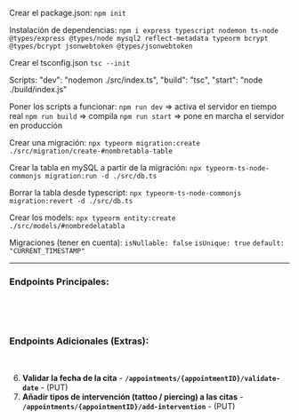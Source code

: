 Crear el package.json:
`npm init`

Instalación de dependencias:
`npm i express typescript nodemon ts-node @types/express @types/node mysql2 reflect-metadata typeorm bcrypt @types/bcrypt jsonwebtoken @types/jsonwebtoken`

Crear el tsconfig.json
`tsc --init`

Scripts:
    "dev": "nodemon ./src/index.ts",
    "build": "tsc",
    "start": "node ./build/index.js"

Poner los scripts a funcionar:
`npm run dev` => activa el servidor en tiempo real
`npm run build` => compila
`npm run start` => pone en marcha el servidor en producción

Crear una migración:
`npx typeorm migration:create ./src/migration/create-#nombretabla-table`

Crear la tabla en mySQL a partir de la migración:
`npx typeorm-ts-node-commonjs migration:run -d ./src/db.ts`

Borrar la tabla desde typescript:
`npx typeorm-ts-node-commonjs migration:revert -d ./src/db.ts`

Crear los models:
`npx typeorm entity:create ./src/models/#nombredelatabla`

Migraciones (tener en cuenta):
`isNullable: false`
`isUnique: true`
`default: "CURRENT_TIMESTAMP"`

-----------------------------------------------------------------------------------------------

### **Endpoints Principales:**
​
<!-- 1. **Registro de usuarios** - **`/register`** - (POST)  -->
<!-- 2. **Login de usuarios** - **`/login`** - (POST) -->
<!-- 3. **Perfil de usuario** - **`/user/profile`** - (GET) -->
<!-- 4. **Modificación de datos del perfil** - **`/user/profile`** - (PUT) -->
<!-- 5. **Creación de citas** - **`/user/appointments/create`** - (POST) -->
<!-- 6. **Editar citas** - **`/user/appointments/{appointmentID}/edit`** - (PUT) -->
<!-- 7. **Eliminación de citas** - **`/user/appointments/{appointmentID}/delete`** - (DELETE) -->
<!-- 8. **Ver todas las citas como cliente** - **`/user/appointments`** - (GET) -->
<!-- 9. **Ver citas todas las citas que tiene el tatuador con sus clientes** - **`/tattooist/appointments`** - (GET) -->
<!-- 10. **Listar tatuadores** - **`/tattooists`** - (GET) -->
​
### **Endpoints Adicionales (Extras):**
​
<!-- 1. **Ver todos los clientes registrados (super admin)** - **`/admin/users`** - (GET) -->
<!-- 2. **Crear tatuadores (super admin)** - **`/admin/tattooists/create`** - (POST) -->
<!-- 3. **Eliminar usuario del sistema (super admin)** - **`/admin/users/{userID}/delete`** - (DELETE) -->
<!-- 4. **Ver una cita en detalle** - **`/appointments/{appointmentID}`** - (GET) -->
<!-- 5. **Otorgar roles a los usuarios del sistema (super admin)** - **`/admin/users/{userID}/assign-role`** - (PUT) -->
6. **Validar la fecha de la cita** - **`/appointments/{appointmentID}/validate-date`** - (PUT)
7. **Añadir tipos de intervención (tattoo / piercing) a las citas** - **`/appointments/{appointmentID}/add-intervention`** - (PUT)
